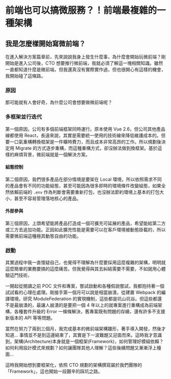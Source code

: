# 前端也可以搞微服務？！前端最複雜的一種架構

## 我是怎麼樣開始寫微前端？

在進入解決方案篇章前，先來說說我身上發生什麼事，為什麼會開始玩微前端？剛開始是進入公司後，CTO 想要推行微前端，我就必須了解這一塊相關知識。雖然一直都知道什麼是微前端，但我還真沒有實際實作過，但也很開心有這樣的機會，我開始碰了這條路。

### 原因

那可能就有人會好奇，為什麼公司會想要做微前端呢？

### 多框架並行迭代

第一個原因，公司有多個前端框架同時運行。原本使用 Vue 2.6，但公司其他產品線都使用 React，長遠來說，其實是需要統一使用的技術線來降低維護成本的。但要一口氣重構轉換框架是一件曠時費力，而且成本非常高昂的工作。所以規劃後決定用 Migrate 的方式逐步重構，而這種重構方式，卻沒辦法做到換框架。基於這樣的麻煩背景，微前端就是一個解決方案。

#### 組態控制

第二個原因，我們很多產品在部分情境是要架在 Local 環境，所以依照需求不同的產品會有不同的功能組態，甚至可能因為很多即時的環境條件改變組態，如果全然依賴前端的 `.env` 作為判斷會需要重新打包，也沒辦法節約環境上基本的打包大小，甚至不容易管理落地核心的產品。

#### 外部參與

第三個原因，上頭希望能將產品打造成一個可擴充可延展的產品，希望能給第二方或三方去追加功能。正因如此擴充性能是需要可以在客戶環境被動態掛載的，所以需要微前端這種極其動態自由的功能。

### 啟動

其實過程中我一直懷疑自己，也覺得不理解為什麼要採用這麼複雜的架構，明明就這麼簡單的業務要搞的這麼痛苦。但我覺得與其去糾結需要不需要，不如就用心體驗這門技術，

一開起從閱讀之前 POC 文件和專案，嘗試啟動和各種假說嘗試，我都抱持著一個試試看的心理在處理。剛接手第一個月可以說是相當崩潰，從建置 Webpack 的編譯環境，研究 ModuleFederation 的實現機制，這些都是坑山坑谷。但這些都還不是最崩潰的，最讓人崩潰的是要把一個 4 年以上的就專案進行重構成為前端架構，各種套件升級的 Error 一條條解決，舊專案既有問題的存續，還有許多不支援新版本的 API 等等問題。

當然在努力了兩到三個月，我完成基本的微前端架構雛形，著手導入開發，然後才知道... 事情並不是到這邊結束了，其實是下一波難題又迎面而來。這時我才意識到，架構(Architecture)本身就是一個框架(Framework)，如何管理好模組依賴？如何利用設計模式來規劃？如何讓團隊其他人理解？這些後續問題又漸漸浮上檯面...

這時我開始想到要框架化，依照 CTO 規劃的架構撰寫屬於我們團隊的「Framework」，這也開始一段艱辛的踩坑之路。
